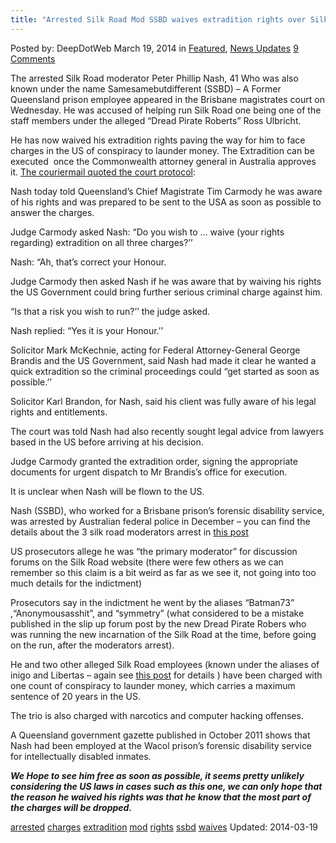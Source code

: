 ```yaml
---
title: "Arrested Silk Road Mod SSBD waives extradition rights over Silk Road charges in Us"
---
```


<article class="post-listing post-4723 post type-post status-publish format-standard has-post-thumbnail hentry  tag-charges tag-extradition tag-mod tag-rights tag-ssbd tag-waives">
Posted by: DeepDotWeb
<span>March 19, 2014</span>
<span>in <a href="https://www.deepdotweb.com/category/deepdot-news/" rel="category tag">Featured</a>, <a href="https://www.deepdotweb.com/category/news-updates/" rel="category tag">News Updates</a></span>
<a href="/2014/03/19/arrested-silk-road-mod-ssbd-waives-extradition-rights-silk-road-charges-us/#comments">9 Comments</a></span>
</p>
<div class="clear"></div>
    
<p>The arrested Silk Road moderator Peter Phillip Nash, 41 Who was also known under the name Samesamebutdifferent (SSBD) &#8211; A Former Queensland prison employee appeared in the Brisbane magistrates court on Wednesday. He was accused of helping run Silk Road one being one of the staff members under the alleged &#8220;Dread Pirate Roberts&#8221; Ross Ulbricht.</p>
<p>He has now waived his extradition rights paving the way for him to face charges in the US of conspiracy to launder money. The Extradition can be executed  once the Commonwealth attorney general in Australia approves it. <a href="http://www.couriermail.com.au/news/queensland/former-queensland-public-servant-peter-nash-agrees-to-extradition-to-us-over-claims-he-ran-drug-ring-from-wacol-prison-office/story-fnihsrf2-1226859045009">The couriermail quoted the court protocol</a>:</p>
<p>Nash today told Queensland’s Chief Magistrate Tim Carmody he was aware of his rights and was prepared to be sent to the USA as soon as possible to answer the charges.</p>
<p>Judge Carmody asked Nash: “Do you wish to &#8230; waive (your rights regarding) extradition on all three charges?’’</p>
<p>Nash: “Ah, that’s correct your Honour.</p>
<p>Judge Carmody then asked Nash if he was aware that by waiving his rights the US Government could bring further serious criminal charge against him.</p>
<p>“Is that a risk you wish to run?’’ the judge asked.</p>
<p>Nash replied: “Yes it is your Honour.’’</p>
<p>Solicitor Mark McKechnie, acting for Federal Attorney-General George Brandis and the US Government, said Nash had made it clear he wanted a quick extradition so the criminal proceedings could “get started as soon as possible.’’</p>
<p>Solicitor Karl Brandon, for Nash, said his client was fully aware of his legal rights and entitlements.</p>
<p>The court was told Nash had also recently sought legal advice from lawyers based in the US before arriving at his decision.</p>
<p>Judge Carmody granted the extradition order, signing the appropriate documents for urgent dispatch to Mr Brandis’s office for execution.</p>
<p>It is unclear when Nash will be flown to the US.</p>
<p>Nash (SSBD), who worked for a Brisbane prison’s forensic disability service, was arrested by Australian federal police in December &#8211; you can find the details about the 3 silk road moderators arrest in <a href="/2013/12/21/silk-road-adminsmods-ssbd-libertas-inigo-arrested/">this post</a></p>
<p>US prosecutors allege he was &#8220;the primary moderator&#8221; for discussion forums on the Silk Road website (there were few others as we can remember so this claim is a bit weird as far as we see it, not going into too much details for the indictment)</p>
<p>Prosecutors say in the indictment he went by the aliases “Batman73” ,“Anonymousasshit”, and &#8220;symmetry&#8221; (what considered to be a mistake published in the slip up forum post by the new Dread Pirate Robers who was running the new incarnation of the Silk Road at the time, before going on the run, after the moderators arrest).</p>
<p>He and two other alleged Silk Road employees (known under the aliases of inigo and Libertas &#8211; again see <a href="/2013/12/21/silk-road-adminsmods-ssbd-libertas-inigo-arrested/">this post</a> for details ) have been charged with one count of conspiracy to launder money, which carries a maximum sentence of 20 years in the US.</p>
<p>The trio is also charged with narcotics and computer hacking offenses.</p>
<p>A Queensland government gazette published in October 2011 shows that Nash had been employed at the Wacol prison’s forensic disability service for intellectually disabled inmates.</p>
<p><em><strong>We Hope to see him free as soon as possible, it seems pretty unlikely considering the US laws in cases such as this one, we can only hope that the reason he waived his rights was that he know that the most part of the charges will be dropped.<br />
</strong></em></p>
</div>
<a href="https://www.deepdotweb.com/tag/arrested/" rel="tag">arrested</a> <a href="https://www.deepdotweb.com/tag/charges/" rel="tag">charges</a> <a href="https://www.deepdotweb.com/tag/extradition/" rel="tag">extradition</a> <a href="https://www.deepdotweb.com/tag/mod/" rel="tag">mod</a> <a href="https://www.deepdotweb.com/tag/rights/" rel="tag">rights</a>  <a href="https://www.deepdotweb.com/tag/ssbd/" rel="tag">ssbd</a> <a href="https://www.deepdotweb.com/tag/waives/" rel="tag">waives</a></span> 
Updated: 2014-03-19
    

